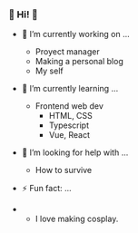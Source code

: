 ### 🌙 Hi! 🌙


- 🔭 I’m currently working on ...
  - Proyect manager
  - Making a personal blog
  - My self
  
- 🌱 I’m currently learning ...
  - Frontend web dev
    - HTML, CSS
    - Typescript
    - Vue, React
    
- 🤔 I’m looking for help with ...
    - How to survive 

- ⚡ Fun fact: ...
-   - I love making cosplay.

